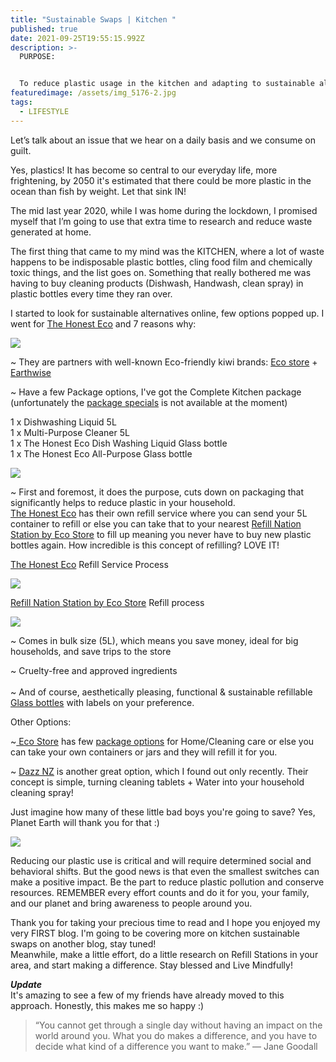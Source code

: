 ```yaml
---
title: "Sustainable Swaps | Kitchen "
published: true
date: 2021-09-25T19:55:15.992Z
description: >-
  PURPOSE: 


  To reduce plastic usage in the kitchen and adapting to sustainable alternatives. 
featuredimage: /assets/img_5176-2.jpg
tags:
  - LIFESTYLE
---
```

Let’s talk about an issue that we hear on a daily basis and we consume on guilt.

Yes, plastics! It has become so central to our everyday life, more frightening, by 2050 it's estimated that there could be more plastic in the ocean than fish by weight. Let that sink IN!

The mid last year 2020, while I was home during the lockdown, I promised myself that I’m going to use that extra time to research and reduce waste generated at home. 

The first thing that came to my mind was the KITCHEN, where a lot of waste happens to be indisposable plastic bottles, cling food film and chemically toxic things, and the list goes on.  Something that really bothered me was having to buy cleaning products (Dishwash, Handwash, clean spray) in plastic bottles every time they ran over. 

I started to look for sustainable alternatives online, few options popped up.  I went for [The Honest Eco](https://www.thehonesteco.nz/shop) and 7 reasons why:

![](/assets/img_5176-2.jpg)

~ They are partners with well-known Eco-friendly kiwi brands: [Eco store](https://ecostore.com/nz/) + [Earthwise](https://earthwise.co.nz/) 

~ Have a few Package options, I've got the Complete Kitchen package (unfortunately the [package specials](https://www.thehonesteco.nz/packages) is not available at the moment)

1 x Dishwashing Liquid 5L\
1 x Multi-Purpose Cleaner 5L\
1 x The Honest Eco Dish Washing Liquid Glass bottle\
1 x The Honest Eco All-Purpose Glass bottle

![](/assets/collage.jpeg)

~ First and foremost, it does the purpose, cuts down on packaging that significantly helps to reduce plastic in your household. \
[The Honest Eco](https://www.thehonesteco.nz/shop) has their own refill service where you can send your 5L container to refill or else you can take that to your nearest [Refill Nation Station by Eco Store](https://ecostore.com/nz/storelocator/refill/) to fill up meaning you never have to buy new plastic bottles again. How incredible is this concept of refilling? LOVE IT! 

[The Honest Eco](https://www.thehonesteco.nz/shop) Refill Service Process

![](/assets/screen-shot-2021-09-25-at-4.47.56-pm.png)

[Refill Nation Station by Eco Store](https://ecostore.com/nz/storelocator/refill/) Refill process

![](/assets/ecostore.jpeg)

~ Comes in bulk size (5L), which means you save money, ideal for big households, and save trips to the store

~ Cruelty-free and approved ingredients \
\
~ And of course, aesthetically pleasing, functional & sustainable refillable [Glass bottles](https://www.thehonesteco.nz/bottles) with labels on your preference. 

Other Options:

~[ Eco Store](https://ecostore.com/nz/) has few [package options](https://ecostore.com/nz/shop/household/packs/) for Home/Cleaning care or else you can take your own containers or jars and they will refill it for you.

~ [Dazz NZ](https://dazz.co.nz/) is another great option, which I found out only recently. Their concept is simple, turning cleaning tablets + Water into your household cleaning spray! 

Just imagine how many of these little bad boys you're going to save? Yes, Planet Earth will thank you for that :)

![](/assets/untitled-design.jpg)

Reducing our plastic use is critical and will require determined social and behavioral shifts. But the good news is that even the smallest switches can make a positive impact. Be the part to reduce plastic pollution and conserve resources. REMEMBER every effort counts and do it for you, your family, and our planet and bring awareness to people around you.

Thank you for taking your precious time to read and I hope you enjoyed my very FIRST blog. I'm going to be covering more on kitchen sustainable swaps on another blog, stay tuned! \
Meanwhile, make a little effort, do a little research on Refill Stations in your area, and start making a difference. Stay blessed and Live Mindfully!

***Update***\
It's amazing to see a few of my friends have already moved to this approach. Honestly, this makes me so happy :)



> “You cannot get through a single day without having an impact on the world around you. What you do makes a difference, and you have to decide what kind of a difference you want to make.”
> — Jane Goodall